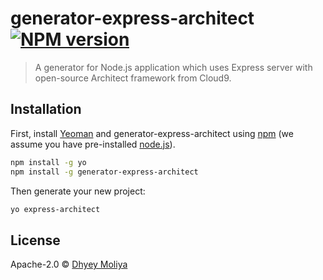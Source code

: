 # generator-express-architect [![NPM version][npm-image]][npm-url] 
> A generator for Node.js application which uses Express server with open-source Architect framework from Cloud9.

## Installation

First, install [Yeoman](http://yeoman.io) and generator-express-architect using [npm](https://www.npmjs.com/) (we assume you have pre-installed [node.js](https://nodejs.org/)).

```bash
npm install -g yo
npm install -g generator-express-architect
```

Then generate your new project:

```bash
yo express-architect
```


## License

Apache-2.0 © [Dhyey Moliya](http://github.com/dhyeymoliya/)


[npm-image]: https://badge.fury.io/js/generator-express-architect.svg
[npm-url]: https://npmjs.org/package/generator-express-architect
